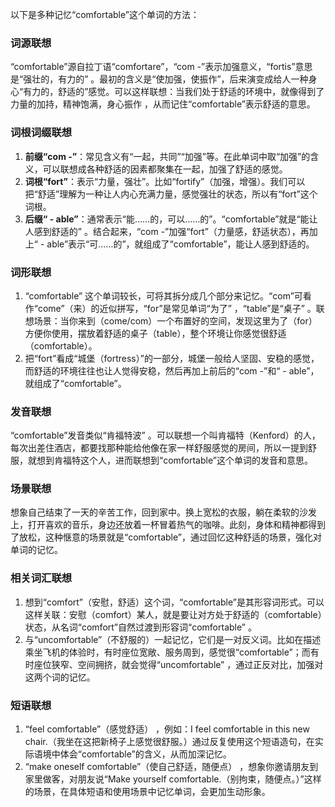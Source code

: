 以下是多种记忆“comfortable”这个单词的方法：

### 词源联想
“comfortable”源自拉丁语“comfortare”，“com -”表示加强意义，“fortis”意思是“强壮的，有力的” 。最初的含义是“使加强，使振作”，后来演变成给人一种身心“有力的，舒适的”感觉。可以这样联想：当我们处于舒适的环境中，就像得到了力量的加持，精神饱满，身心振作 ，从而记住“comfortable”表示舒适的意思。

### 词根词缀联想
1. **前缀“com -”**：常见含义有“一起，共同”“加强”等。在此单词中取“加强”的含义，可以联想成各种舒适的因素都聚集在一起，加强了舒适的感觉。
2. **词根“fort”**：表示“力量，强壮”。比如“fortify”（加强，增强）。我们可以把“舒适”理解为一种让人内心充满力量，感觉强壮的状态，所以有“fort”这个词根。
3. **后缀“ - able”**：通常表示“能……的，可以……的”。“comfortable”就是“能让人感到舒适的” 。结合起来，“com -”加强“fort”（力量感，舒适状态），再加上“ - able”表示“可……的”，就组成了“comfortable”，能让人感到舒适的。

### 词形联想
1. “comfortable” 这个单词较长，可将其拆分成几个部分来记忆。“com”可看作“come”（来）的近似拼写，“for”是常见单词“为了” ，“table”是“桌子” 。联想场景：当你来到（come/com）一个布置好的空间，发现这里为了（for）方便你使用，摆放着舒适的桌子（table），整个环境让你感觉很舒适（comfortable）。
2. 把“fort”看成“城堡（fortress）”的一部分，城堡一般给人坚固、安稳的感觉，而舒适的环境往往也让人觉得安稳，然后再加上前后的“com -”和“ - able”，就组成了“comfortable”。

### 发音联想
“comfortable”发音类似“肯福特波” 。可以联想一个叫肯福特（Kenford）的人，每次出差住酒店，都要找那种能给他像在家一样舒服感觉的房间，所以一提到舒服，就想到肯福特这个人，进而联想到“comfortable”这个单词的发音和意思。

### 场景联想
想象自己结束了一天的辛苦工作，回到家中。换上宽松的衣服，躺在柔软的沙发上，打开喜欢的音乐，身边还放着一杯冒着热气的咖啡。此刻，身体和精神都得到了放松，这种惬意的场景就是“comfortable”，通过回忆这种舒适的场景，强化对单词的记忆。

### 相关词汇联想
1. 想到“comfort”（安慰，舒适）这个词，“comfortable”是其形容词形式。可以这样关联：安慰（comfort）某人，就是要让对方处于舒适的（comfortable）状态，从名词“comfort”自然过渡到形容词“comfortable” 。
2. 与“uncomfortable”（不舒服的）一起记忆，它们是一对反义词。比如在描述乘坐飞机的体验时，有时座位宽敞、服务周到，感觉很“comfortable”；而有时座位狭窄、空间拥挤，就会觉得“uncomfortable” ，通过正反对比，加强对这两个词的记忆。

### 短语联想
1. “feel comfortable”（感觉舒适） ，例如：I feel comfortable in this new chair.（我坐在这把新椅子上感觉很舒服。）通过反复使用这个短语造句，在实际语境中体会“comfortable”的含义，从而加深记忆。
2. “make oneself comfortable”（使自己舒适，随便点） ，想象你邀请朋友到家里做客，对朋友说“Make yourself comfortable.（别拘束，随便点。）”这样的场景，在具体短语和使用场景中记忆单词，会更加生动形象。 